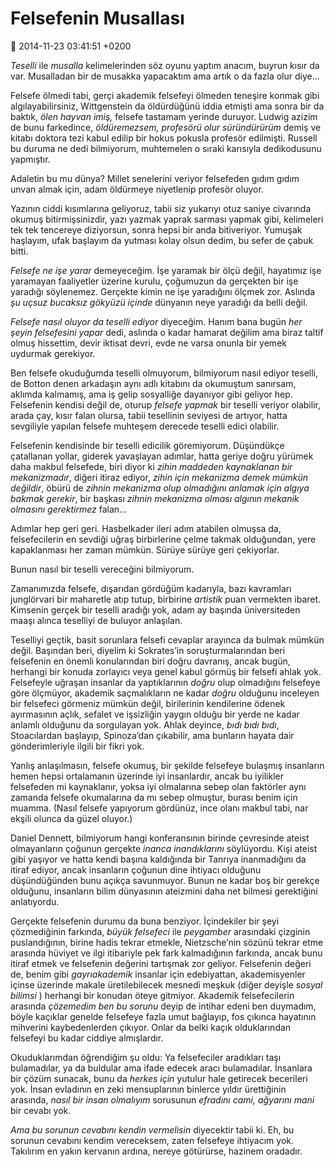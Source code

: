 Felsefenin Musallası
====================

:date: 2014-11-23 03:41:51 +0200

*Teselli* ile *musalla* kelimelerinden söz oyunu yaptım anacım, buyrun
kısır da var. Musalladan bir de musakka yapacaktım ama artık o da fazla
olur diye…

Felsefe ölmedi tabi, gerçi akademik felsefeyi ölmeden teneşire konmak
gibi algılayabilirsiniz, Wittgenstein da öldürdüğünü iddia etmişti ama
sonra bir da baktık, *ölen hayvan imiş,* felsefe tastamam yerinde
duruyor. Ludwig azizim de bunu farkedince, *öldüremezsem, profesörü olur
süründürürüm* demiş ve kitabı doktora tezi kabul edilip bir hokus
pokusla profesör edilmişti. Russell bu duruma ne dedi bilmiyorum,
muhtemelen o sıraki karısıyla dedikodusunu yapmıştır.

Adaletin bu mu dünya? Millet senelerini veriyor felsefeden gıdım gıdım
unvan almak için, adam öldürmeye niyetlenip profesör oluyor.

Yazının ciddi kısımlarına geliyoruz, tabii siz yukarıyı otuz saniye
civarında okumuş bitirmişsinizdir, yazı yazmak yaprak sarması yapmak
gibi, kelimeleri tek tek tencereye diziyorsun, sonra hepsi bir anda
bitiveriyor. Yumuşak haşlayım, ufak başlayım da yutması kolay olsun
dedim, bu sefer de çabuk bitti.

*Felsefe ne işe yarar* demeyeceğim. İşe yaramak bir ölçü değil,
hayatımız işe yaramayan faaliyetler üzerine kurulu, çoğumuzun da
gerçekten bir işe yaradığı söylenemez. Gerçekte kimin ne işe yaradığını
ölçmek zor. Aslında *şu uçsuz bucaksız gökyüzü içinde* dünyanın neye
yaradığı da belli değil.

*Felsefe nasıl oluyor da teselli ediyor* diyeceğim. Hanım bana bugün
*her şeyin felsefesini yapar* dedi, aslında o kadar hamarat değilim ama
biraz taltif olmuş hissettim, devir iktisat devri, evde ne varsa onunla
bir yemek uydurmak gerekiyor.

Ben felsefe okuduğumda teselli olmuyorum, bilmiyorum nasıl ediyor
teselli, de Botton denen arkadaşın aynı adlı kitabını da okumuştum
sanırsam, aklımda kalmamış, ama iş gelip sosyalliğe dayanıyor gibi
geliyor hep. Felsefenin kendisi değil de, oturup *felsefe yapmak* bir
teselli veriyor olabilir, arada çay, kısır falan olursa, tabii tesellinin
seviyesi de artıyor, hatta sevgiliyle yapılan felsefe muhteşem derecede
teselli edici olabilir.

Felsefenin kendisinde bir teselli edicilik göremiyorum. Düşündükçe
çatallanan yollar, giderek yavaşlayan adımlar, hatta geriye doğru
yürümek daha makbul felsefede, biri diyor ki *zihin maddeden kaynaklanan
bir mekanizmadır*, diğeri itiraz ediyor, *zihin için mekanizma demek
mümkün değildir*, öbürü de *zihnin mekanizma olup olmadığını anlamak
için algıya bakmak gerekir*, bir başkası *zihnin mekanizma olması
algının mekanik olmasını gerektirmez* falan…

Adımlar hep geri geri. Hasbelkader ileri adım atabilen olmuşsa da,
felsefecilerin en sevdiği uğraş birbirlerine çelme takmak olduğundan,
yere kapaklanması her zaman mümkün. Sürüye sürüye geri çekiyorlar.

Bunun nasıl bir teselli vereceğini bilmiyorum.

Zamanımızda felsefe, dışarıdan gördüğüm kadarıyla, bazı kavramları
junglörvari bir maharetle atıp tutup, birbirine *artistik* puan
vermekten ibaret. Kimsenin gerçek bir teselli aradığı yok, adam ay
başında üniversiteden maaşı alınca teselliyi de buluyor anlaşılan.

Teselliyi geçtik, basit sorunlara felsefi cevaplar arayınca da bulmak
mümkün değil. Başından beri, diyelim ki Sokrates’in soruşturmalarından
beri felsefenin en önemli konularından biri doğru davranış, ancak bugün,
herhangi bir konuda zorlayıcı veya genel kabul görmüş bir felsefi ahlak
yok. Felsefeyle uğraşan insanlar da yaptıklarının *doğru* olup
olmadığını felsefeye göre ölçmüyor, akademik saçmalıkların ne kadar
*doğru* olduğunu inceleyen bir felsefeci görmeniz mümkün değil,
birilerinin kendilerine ödenek ayırmasının açlık, sefalet ve işsizliğin
yaygın olduğu bir yerde ne kadar anlamlı olduğunu da sorgulayan yok.
Ahlak deyince, *bıdı bıdı bıdı*, Stoacılardan başlayıp, Spinoza’dan
çıkabilir, ama bunların hayata dair gönderimleriyle ilgili bir fikri
yok.

Yanlış anlaşılmasın, felsefe okumuş, bir şekilde felsefeye bulaşmış
insanların hemen hepsi ortalamanın üzerinde iyi insanlardır, ancak bu
iyilikler felsefeden mi kaynaklanır, yoksa iyi olmalarına sebep olan
faktörler aynı zamanda felsefe okumalarına da mı sebep olmuştur, burası
benim için muamma. (Nasıl felsefe yapıyorum gördünüz, ince olanı makbul
tabi, nar ekşili olunca da güzel oluyor.)

Daniel Dennett, bilmiyorum hangi konferansının birinde çevresinde ateist
olmayanların çoğunun gerçekte *inanca inandıklarını* söylüyordu. Kişi
ateist gibi yaşıyor ve hatta kendi başına kaldığında bir Tanrıya
inanmadığını da itiraf ediyor, ancak insanların çoğunun dine ihtiyacı
olduğunu düşündüğünden bunu açıkça savunmuyor. Bunun ne kadar boş bir
gerekçe olduğunu, insanların bilim dünyasının ateizmini daha net bilmesi
gerektiğini anlatıyordu.

Gerçekte felsefenin durumu da buna benziyor. İçindekiler bir şeyi
çözmediğinin farkında, *büyük felsefeci* ile *peygamber* arasındaki
çizginin puslandığının, birine hadis tekrar etmekle, Nietzsche’nin
sözünü tekrar etme arasında hüviyet ve ilgi itibariyle pek fark
kalmadığının farkında, ancak bunu itiraf etmek ve felsefenin değerini
tartışmak zor geliyor. Felsefenin değeri de, benim gibi *gayrıakademik*
insanlar için edebiyattan, akademisyenler içinse üzerinde makale
üretilebilecek mesnedi meşkuk (diğer deyişle *sosyal bilimsi* ) herhangi
bir konudan öteye gitmiyor. Akademik felsefecilerin arasında *çözemedim
ben bu sorunu* deyip de intihar edeni ben duymadım, böyle kaçıklar
genelde felsefeye fazla umut bağlayıp, fos çıkınca hayatının mihverini
kaybedenlerden çıkıyor. Onlar da belki kaçık olduklarından felsefeyi bu
kadar ciddiye almışlardır.

Okuduklarımdan öğrendiğim şu oldu: Ya felsefeciler aradıkları taşı
bulamadılar, ya da buldular ama ifade edecek aracı bulamadılar.
İnsanlara bir çözüm sunacak, bunu da *herkes için* yutulur hale
getirecek becerileri yok. İnsan evladının en zeki mensuplarının binlerce
yıldır ürettiğinin arasında, *nasıl bir insan olmalıyım* sorusunun
*efradını cami, ağyarını mani* bir cevabı yok.

*Ama bu sorunun cevabını kendin vermelisin* diyecektir tabii ki. Eh, bu
sorunun cevabını kendim vereceksem, zaten felsefeye ihtiyacım yok.
Takılırım en yakın kervanın ardına, nereye götürürse, hazinem oradadır.
